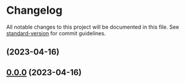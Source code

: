 # Changelog

All notable changes to this project will be documented in this file. See [standard-version](https://github.com/conventional-changelog/standard-version) for commit guidelines.

## [](https://github.com/JawadZein/youtube-second/compare/v0.0.0...v) (2023-04-16)

## [0.0.0](https://github.com/JawadZein/youtube-second/compare/v1.2.0...v0.0.0) (2023-04-16)
